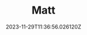 ---
title: "Matt"
category: "IndieWeb & Personal Blogs"
site_url: https://matt.routleynet.org/
feed_url: https://matt.routleynet.org/feed.xml
date: 2023-11-29T11:36:56.026120Z
domain: matt.routleynet.org

---